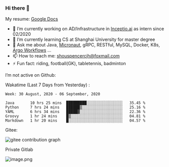 ### Hi there 👋

My resume: [Google Docs](https://docs.google.com/document/d/1o7iQKDF-_HZUHg6cGiCSl6txrcuQ2tbQttHFFAUeRhc/edit?usp=sharing)

- 🔭 I’m currently working on AD/Infrastructure in [Inceptio.ai](https://www.inceptio.ai/) as intern since 02/2020
- 🌱 I’m currently learning CS at Shanghai University for master degree
- 💬 Ask me about Java, [Micronaut](http://micronaut.io/), gRPC, RESTful, MySQL, Docker, K8s, [Argo Workflows](https://argoproj.github.io/argo/) ...
- 📫 How to reach me: shouspencercjh@foxmail.com
- ⚡ Fun fact: riding, football(GK), tabletennis, badminton

I’m not active on Github:

Wakatime (Last 7 Days from Yesterday) :

<!--START_SECTION:waka-->
```text
Week: 30 August, 2020 - 06 September, 2020

Java       10 hrs 25 mins  █████████░░░░░░░░░░░░░░░░   35.45 % 
Python     7 hrs 24 mins   ██████▒░░░░░░░░░░░░░░░░░░   25.16 % 
YAML       6 hrs 34 mins   █████▓░░░░░░░░░░░░░░░░░░░   22.36 % 
Groovy     1 hr 24 mins    █▒░░░░░░░░░░░░░░░░░░░░░░░   04.81 % 
Markdown   1 hr 20 mins    █░░░░░░░░░░░░░░░░░░░░░░░░   04.57 % 
```
<!--END_SECTION:waka-->

Gitee:

![gitee contribution graph](https://i.loli.net/2020/08/04/gGf4lVtUxZ1nsae.png)

Private Gitlab

![image.png](https://i.loli.net/2020/08/28/iX5uhVyczxaG2Bn.png)
